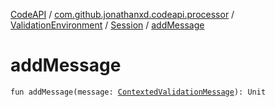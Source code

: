 [CodeAPI](../../../index.md) / [com.github.jonathanxd.codeapi.processor](../../index.md) / [ValidationEnvironment](../index.md) / [Session](index.md) / [addMessage](.)

# addMessage

`fun addMessage(message: `[`ContextedValidationMessage`](../../-contexted-validation-message/index.md)`): Unit`